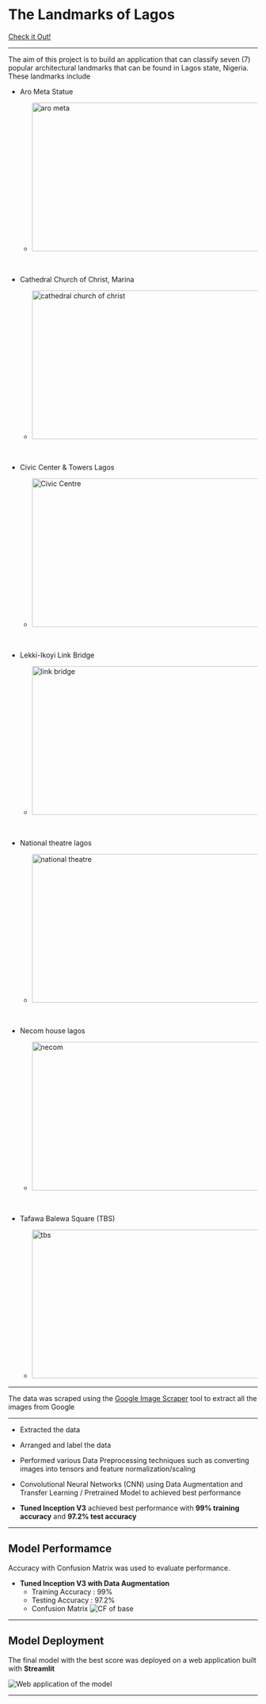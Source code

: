 # The Landmarks of Lagos

[Check it Out!](https://eyes-of-landmarks.streamlit.app/)
___
The aim of this project is to build an application that can classify seven (7) popular architectural landmarks that can be found in Lagos state, Nigeria. These landmarks include

* Aro Meta Statue

    *   <img src="data/aro meta statue/lagosthreewisemenstatue0.jpeg" alt="aro meta" style="height: 300px; width:500px;"/> 

<br />

* Cathedral Church of Christ, Marina

    *   <img src="data/cathedral church marina/cathedralchurchmarina56.jpeg" alt="cathedral church of christ" style="height: 300px; width:500px;"/> 

<br />

* Civic Center & Towers Lagos

    *   <img src="data/civic center lagos/civiccenterlagos13.jpeg" alt="Civic Centre" style="height: 300px; width:500px;"/> 


<br />

* Lekki-Ikoyi Link Bridge

    *   <img src="data/lekki ikoyi bridge/lekkiikoyibridge0.png" alt="link bridge" style="height: 300px; width:500px;"/> 

<br />

* National theatre lagos

    *   <img src="data/national theatre lagos/nationaltheatrelagos1.jpeg" alt="national theatre" style="height: 300px; width:500px;"/> 

<br />

* Necom house lagos

    *   <img src="data/necom house lagos/necomhouselagos6.jpeg" alt="necom" style="height: 300px; width:500px;"/> 

<br />

* Tafawa Balewa Square (TBS)

    *   <img src="data/tafawa balewa square/necombuildinglagos75.jpeg" alt="tbs" style="height: 300px; width:500px;"/> 

___
The data was scraped using the [Google Image Scraper](https://github.com/ohyicong/Google-Image-Scraper) tool to extract all the images from Google

___

* Extracted the data 

* Arranged and label the data

* Performed various Data Preprocessing techniques such as converting images into tensors and feature normalization/scaling

* Convolutional Neural Networks (CNN) using Data Augmentation and Transfer Learning / Pretrained Model to achieved best performance

* **Tuned Inception V3** achieved best performance with **99% training accuracy** and **97.2% test accuracy**

<!-- * Model was deployed on a web application built using **Django** available at [Dementia Predictor](https://dementia-predictor.herokuapp.com/) -->
___
## Model Performamce
Accuracy with Confusion Matrix was used to evaluate performance. 

* **Tuned Inception V3 with Data Augmentation**
    * Training Accuracy : 99%
    * Testing Accuracy : 97.2%
    * Confusion Matrix
    ![CF of base](plots/cf.png)
___
## Model Deployment
The final model with the best score was deployed on a web application built with **Streamlit**

![Web application of the model](plots/app.png)
___ 
